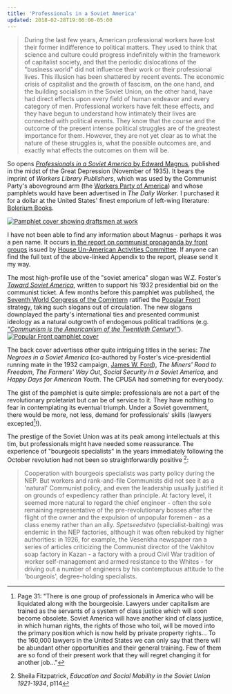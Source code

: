 ```yaml
---
title: 'Professionals in a Soviet America'
updated: 2018-02-28T19:00:00-05:00
---
```


> During the last few years, American professional workers have lost their former indifference to political matters. They used to think that science and culture could progress indefinitely within the framework of capitalist society, and that the periodic dislocations of the "business world" did not influence their work or their professional lives. This illusion has been shattered by recent events. The economic crisis of capitalist and the growth of fascism, on the one hand, and the building socialism in the Soviet Union, on the other hand, have had direct effects upon every field of human endeavor and every category of men. Professional workers have felt these effects, and they have begun to understand how intimately their lives are connected with political events. They know that the course and the outcome of the present intense political struggles are of the greatest importance for them. However, they are not yet clear as to what the nature of these struggles is, what the possible outcomes are, and exactly what effects the outcomes on them will be.

So opens [_Professionals in a Soviet America_ by Edward Magnus](https://s3.amazonaws.com/machineryquestion/texts/prof_soviet_america.pdf), published in the midst of the Great Depression (November of 1935). It bears the imprint of _Workers Library Publishers_, which was used by the Communist Party's aboveground arm (the [Workers Party of America](https://en.wikipedia.org/wiki/Workers_Party_of_America)) and whose pamphlets would have been advertised in _The Daily Worker_. I purchased it for a dollar at the United States' finest emporium of left-wing literature: [Bolerium Books](https://www.bolerium.com).

[![Pamphlet cover showing draftsmen at work](https://s3.amazonaws.com/machineryquestion/texts/prof_soviet_america_cover.jpg)](https://s3.amazonaws.com/machineryquestion/texts/prof_soviet_america_cover.jpg)

I have not been able to find any information about Magnus - perhaps it was a pen name. It occurs [in the report on communist propaganda by front groups](https://books.google.com/books?id=i15bAAAAcAAJ&dq=%22edward+magnus%22&focus=searchwithinvolume) issued by [House Un-American Activities Committee](https://en.wikipedia.org/wiki/House_Un-American_Activities_Committee). If anyone can find the full text of the above-linked Appendix to the report, please send it my way.

The most high-profile use of the "soviet america" slogan was W.Z. Foster's [_Toward Soviet America_](https://www.marxists.org/archive/foster/1932/toward/index.htm), written to support his 1932 presidential bid on the communist ticket. A few months before this pamphlet was published, the [Seventh World Congress of the Comintern](https://en.wikipedia.org/wiki/Seventh_World_Congress_of_the_Comintern) ratified the [Popular Front](https://en.wikipedia.org/wiki/Popular_front) strategy, taking such slogans out of circulation. The new slogans downplayed the party's international ties and presented communist ideology as a natural outgrowth of endogenous political traditions (e.g. [_"Communism is the Americanism of the Twentieth Century!"_](https://en.wikipedia.org/wiki/Earl_Browder#/media/File:37-howard-this4thofjuly.jpg)).
[![Popular Front pamphlet cover](https://upload.wikimedia.org/wikipedia/en/3/3c/37-howard-this4thofjuly.jpg)](https://en.wikipedia.org/wiki/Popular_front#The_Comintern's_Popular_Front_policy_1934%E2%80%9339)

The back cover advertises other quite intriguing titles in the series: _The Negroes in a Soviet America_ (co-authored by Foster's vice-presidential running mate in the 1932 campaign, [James W. Ford](https://en.wikipedia.org/wiki/James_W._Ford)), _The Miners' Road to Freedom_, _The Farmers' Way Out_, _Social Security in a Soviet America_, and _Happy Days for American Youth_. The CPUSA had something for everybody.

The gist of the pamphlet is quite simple: professionals are not a part of the revolutionary proletariat but can be of service to it. They have nothing to fear in contemplating its eventual triumph. Under a Soviet government, there would be more, not less, demand for professionals' skills (lawyers excepted[^lawyers]!).

The prestige of the Soviet Union was at its peak among intellectuals at this tim, but professionals might have needed some reassurance. The experience of "bourgeois specialists" in the years immediately following the October revolution had not been so straightforwardly positive [^spetseedstvo]:

> Cooperation with bourgeois specialists was party policy during the NEP. But workers and rank-and-file Communists did not see it as a 'natural' Communist policy, and even the leadership usually justified it on grounds of expediency rather than principle. At factory level, it seemed more natural to regard the chief engineer - often the sole remaining representative of the pre-revolutionary bosses after the flight of the owner and the expulsion of unpopular foremen - as a class enemy rather than an ally. *_Spetseedstvo_* (specialist-baiting) was endemic in the NEP factories, although it was often rebuked by higher authorities: in 1926, for example, the Vesenkha newspaper ran a series of articles criticizing the Communist director of the Vakhitov soap factory in Kazan - a factory with a proud Civil War tradition of worker self-management and armed resistance to the Whites - for driving out a number of engineers by his contemptuous attitude to the 'bourgeois', degree-holding specialists.

[^spetseedstvo]: Sheila Fitzpatrick, _Education and Social Mobility in the Soviet Union 1921-1934_, p114

[^lawyers]: Page 31: "There is one group of professionals in America who will be liquidated along with the bourgeoisie. Lawyers under capitalism are trained as the servants of a system of class justice which will soon become obsolete. Soviet America will have another kind of class justice, in which human rights, the rights of those who toil, will be moved into the primary position which is now held by private property rights... To the 160,000 lawyers in the United States we can only say that there will be abundant other opportunities and their general training. Few of them are so fond of their present work that they will regret changing it for another job..."
